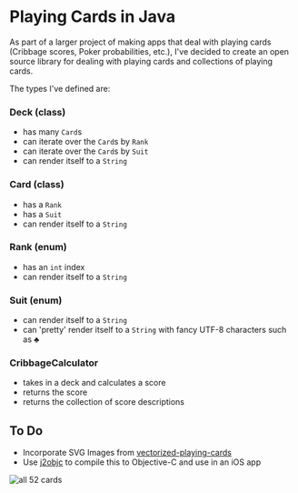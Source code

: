 # Playing Cards in Java

As part of a larger project of making apps that deal with playing cards (Cribbage scores, Poker probabilities, etc.), I've decided to create an open source library for dealing with playing cards and collections of playing cards.

The types I've defined are:

### Deck (class)
 - has many `Card`s
 - can iterate over the `Card`s by `Rank`
 - can iterate over the `Card`s by `Suit`
 - can render itself to a `String`

### Card (class)
 - has a `Rank`
 - has a `Suit`
 - can render itself to a `String`

### Rank (enum)
 - has an `int` index 
 - can render itself to a `String`

### Suit (enum)
 - can render itself to a `String`
 - can 'pretty' render itself to a `String` with fancy UTF-8 characters such as ♣

### CribbageCalculator
 - takes in a deck and calculates a score
 - returns the score
 - returns the collection of score descriptions
 
 
## To Do
  - Incorporate SVG Images from [vectorized-playing-cards](https://code.google.com/p/vectorized-playing-cards/)
  - Use [j2objc](https://code.google.com/p/j2objc/) to compile this to Objective-C and use in an iOS app
  
 ![all 52 cards](http://sourceforge.net/p/vector-cards/screenshot/color_deck.png)
 
